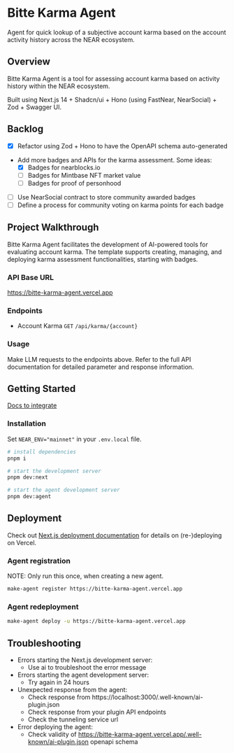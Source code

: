 # Bitte Karma Agent

Agent for quick lookup of a subjective account karma based on the account activity history across the NEAR ecosystem.

## Overview

Bitte Karma Agent is a tool for assessing account karma based on activity history within the NEAR ecosystem.

Built using Next.js 14 + Shadcn/ui + Hono (using FastNear, NearSocial) + Zod + Swagger UI.

## Backlog

- [x] Refactor using Zod + Hono to have the OpenAPI schema auto-generated
- Add more badges and APIs for the karma assessment. Some ideas:
  - [x] Badges for nearblocks.io
  - [ ] Badges for Mintbase NFT market value
  - [ ] Badges for proof of personhood
- [ ] Use NearSocial contract to store community awarded badges
- [ ] Define a process for community voting on karma points for each badge

## Project Walkthrough

Bitte Karma Agent facilitates the development of AI-powered tools for evaluating account karma. The template supports creating, managing, and deploying karma assessment functionalities, starting with badges.

### API Base URL

<https://bitte-karma-agent.vercel.app>

### Endpoints

- Account Karma `GET` `/api/karma/{account}`

### Usage

Make LLM requests to the endpoints above. Refer to the full API documentation for detailed parameter and response information.

## Getting Started

[Docs to integrate](https://docs.mintbase.xyz/ai/assistant-plugins)

### Installation

Set `NEAR_ENV="mainnet"` in your `.env.local` file.

```bash
# install dependencies
pnpm i

# start the development server
pnpm dev:next

# start the agent development server
pnpm dev:agent
```

## Deployment

Check out [Next.js deployment documentation](https://nextjs.org/docs/deployment) for details on (re-)deploying on Vercel.

### Agent registration

NOTE: Only run this once, when creating a new agent.

```bash
make-agent register https://bitte-karma-agent.vercel.app
```

### Agent redeployment

```bash
make-agent deploy -u https://bitte-karma-agent.vercel.app
```

## Troubleshooting

- Errors starting the Next.js development server:
  - Use ai to troubleshoot the error message
- Errors starting the agent development server:
  - Try again in 24 hours
- Unexpected response from the agent:
  - Check response from https://localhost:3000/.well-known/ai-plugin.json
  - Check response from your plugin API endpoints
  - Check the tunneling service url
- Error deploying the agent:
  - Check validity of https://bitte-karma-agent.vercel.app/.well-known/ai-plugin.json openapi schema
